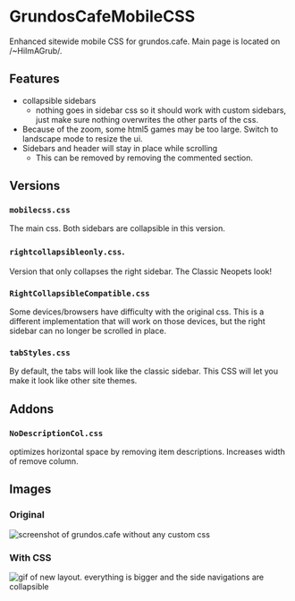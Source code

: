 # GrundosCafeMobileCSS
Enhanced sitewide mobile CSS for grundos.cafe. Main page is located on /~HiImAGrub/.

## Features
* collapsible sidebars
  * nothing goes in sidebar css so it should work with custom sidebars, just make sure nothing overwrites the other parts of the css.
* Because of the zoom, some html5 games may be too large. Switch to landscape mode to resize the ui.
* Sidebars and header will stay in place while scrolling
  * This can be removed by removing the commented section.

## Versions
### `mobilecss.css`
The main css. Both sidebars are collapsible in this version.
### `rightcollapsibleonly.css`.
Version that only collapses the right sidebar. The Classic Neopets look!
### `RightCollapsibleCompatible.css`
Some devices/browsers have difficulty with the original css. This is a different implementation that will work on those devices, but the right sidebar can no longer be scrolled in place.
### `tabStyles.css`
By default, the tabs will look like the classic sidebar. This CSS will let you make it look like other site themes.

## Addons
### `NoDescriptionCol.css`
optimizes horizontal space by removing item descriptions. Increases width of remove column.

## Images
### Original
![screenshot of grundos.cafe without any custom css](https://i.imgur.com/u05kzR1.png)

### With CSS
![gif of new layout. everything is bigger and the side navigations are collapsible](https://i.imgur.com/GQJjRbW.gif)

